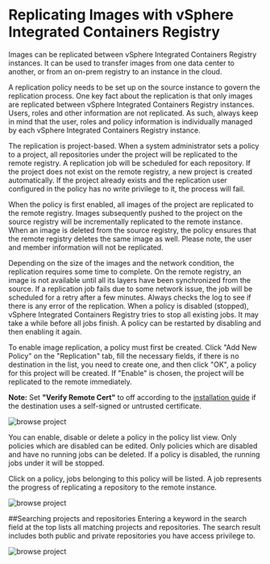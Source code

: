 # Replicating Images with vSphere Integrated Containers Registry

Images can be replicated between vSphere Integrated Containers Registry instances. It can be used to transfer images from one data center to another, or from an on-prem registry to an instance in the cloud.  

A replication policy needs to be set up on the source instance to govern the replication process. 
One key fact about the replication is that only images are replicated between vSphere Integrated Containers Registry instances. 
Users, roles and other information are not replicated. As such, always keep in mind that the user, roles and policy information is individually managed by each vSphere Integrated Containers Registry instance.

The replication is project-based. When a system administrator sets a policy to a project, all repositories under the project will be replicated to the remote registry. A replication job will be scheduled for each repository. 
If the project does not exist on the remote registry, a new project is created automatically.
If the project already exists and the replication user configured in the policy has no write privilege to it, 
the process will fail. 

When the policy is first enabled, all images of the project are replicated to the remote registry. Images subsequently pushed to the project on the source registry
will be incrementally replicated to the remote instance. When an image is deleted from the source registry, the policy ensures that the remote registry deletes the same image as well.
Please note, the user and member information will not be replicated.  

Depending on the size of the images and the network condition, the replication requires some time to complete. On the remote registry, an image is not available until
all its layers have been synchronized from the source. If a replication job fails due to some network issue, the job will be scheduled for a retry after a few minutes.
Always checks the log to see if there is any error of the replication. When a policy is disabled (stopped), vSphere Integrated Containers Registry tries to stop all existing jobs. It may take a while
before all jobs finish. A policy can be restarted by disabling and then enabling it again.  

To enable image replication, a policy must first be created. Click "Add New Policy" on the "Replication" tab, fill the necessary fields, if there is no destination in the list, you need to create one, and then click "OK", a policy for this project will be created. If  "Enable" is chosen, the project will be replicated to the remote immediately.  

**Note:** Set **"Verify Remote Cert"** to off according to the [installation guide](installation_guide_ova.md) if the destination uses a self-signed or untrusted certificate. 

![browse project](img/new_create_policy.png)

You can enable, disable or delete a policy in the policy list view. Only policies which are disabled can be edited. Only policies which are disabled and have no running jobs can be deleted. If a policy is disabled, the running jobs under it will be stopped.  

Click on a policy, jobs belonging to this policy will be listed. A job represents the progress of replicating a repository to the remote instance.  

![browse project](img/new_policy_list.png)

##Searching projects and repositories
Entering a keyword in the search field at the top lists all matching projects and repositories. The search result includes both public and private repositories you have access privilege to.  

![browse project](img/new_search.png)
